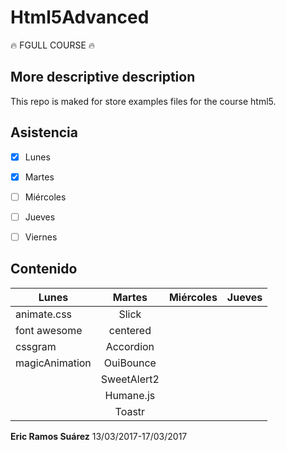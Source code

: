 
# Html5Advanced      
       
:fire: FGULL COURSE :fire:



## More descriptive description
  
  This repo is maked for store examples files for the course html5.
  
  
  
  
 ## Asistencia



- [x] Lunes
- [x] Martes
- [ ] Miércoles
- [ ] Jueves
- [ ] Viernes




## Contenido


| Lunes        | Martes           | Miércoles  | Jueves          |
| -------------|:-------------:   | -----:     | --------:       |
| animate.css  | Slick            |            |                 |
| font awesome | centered         |            |                 |
| cssgram      | Accordion        |            |                 |
| magicAnimation | OuiBounce      |            |                 |
|              | SweetAlert2      |            |                 |
|              | Humane.js        |            |                 |
|              | Toastr           |            |                 |



**Eric Ramos Suárez**                                                                                            13/03/2017-17/03/2017
